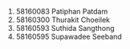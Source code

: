1. 58160083 Patiphan Patdam
2. 58160300 Thurakit Choeilek
3. 58160593 Suthida Sangthong
4. 58160595 Supawadee Seeband

